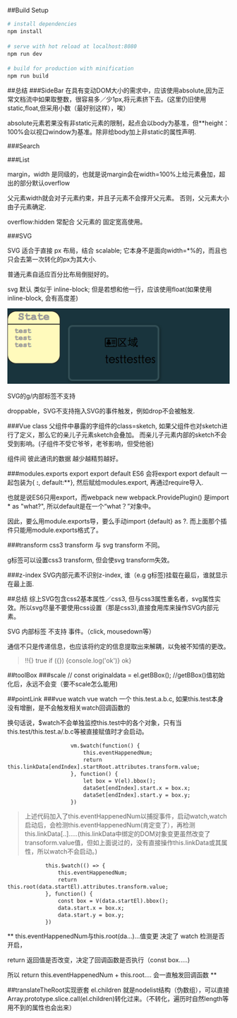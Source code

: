 ##Build Setup

``` bash
# install dependencies
npm install

# serve with hot reload at localhost:8080
npm run dev

# build for production with minification
npm run build
```
##总结
###SideBar
在具有变动DOM大小的需求中，应该使用absolute,因为正常文档流中如果取整数，很容易多／少1px,将元素挤下去。(这里仍旧使用static,float,但采用小数（最好别这样），唉）

absolute元素若果没有非static元素的限制，起点会以body为基准，但**height：100%会以视口window为基准。除非给body加上非static的属性声明.

###Search


###List

margin，width 是同级的，也就是说margin会在width=100%上给元素叠加，超出的部分默认overflow

父元素width就会对子元素约束，并且子元素不会撑开父元素。
否则，父元素大小由子元素确定.

overflow:hidden 常配合 父元素的 固定宽高使用。

###SVG

SVG 适合于直接 px 布局，结合 scalable;
它本身不是面向width=*%的，而且也只会去第一次转化的px为其大小.

普通元素自适应百分比布局倒挺好的。


svg 默认 类似于 inline-block; 但是若想和他一行，应该使用float(如果使用inline-block, 会有高度差)

![](./photos/svg1.png)


SVG的g/内部标签不支持

droppable，SVG不支持拖入SVG的事件触发，例如drop不会被触发.


###Vue class
父组件中暴露的字组件的class=sketch, 如果父组件也对sketch进行了定义，那么它的亲儿子元素sketch会叠加。
而亲儿子元素内部的sketch不会受到影响。(子组件不受它爷爷，老爷影响，但受他爸)

组件间 彼此通讯的数据 越少越精剪越好。

###modules.exports export export default
ES6 会将export export default 一起包装为{ **:**, default:**},
然后赋给modules.export, 再通过require导入.

也就是说ES6只用export，而webpack new webpack.ProvidePlugin() 是import * as "what?", 所以default是在一个“what？”对象中。

因此，要么用module.exports导，要么手动import {default} as ?. 而上面那个插件只能用module.exports格式了。

###transform
css3 transform 与 svg transform 不同。

g标签可以设置css3 transform, 但会使svg  transform失效。

###z-index
SVG内部元素不识别z-index, 谁（e.g g标签)挂载在最后，谁就显示在最上面.

##总结
综上SVG包含css2基本属性／css3, 但与css3属性重名者，svg属性实效。所以svg尽量不要使用css设置（那是css3),直接食用库来操作SVG内部元素。

SVG 内部标签 不支持 事件。（click, mousedown等）

通信不只是传递信息，也应该将约定的信息提取出来解耦，以免被不知情的更改。

> !!{}
> true
> if ({}) {console.log('ok')}
> ok}

##toolBox
###scale
// const originaldata = el.getBBox(); //getBBox()值初始化后，永远不会变（要不scale怎么能用)

##pointLink
###vue watch
vue watch 一个 this.test.a.b.c, 如果this.test本身没有增删，是不会触发相关watch回调函数的

换句话说，$watch不会单独监控this.test中的各个对象，只有当this.test/this.test.a/.b.c等被直接赋值时才会启动。

```
                    vm.$watch(function() {
                        this.eventHappenedNum;
                        return this.linkData[endIndex].startRoot.attributes.transform.value;
                    }, function() {
                        let box = V(el).bbox();
                        dataSet[endIndex].start.x = box.x;
                        dataSet[endIndex].start.y = box.y;
                    })
```
>上述代码加入了this.eventHappenedNum以捕捉事件，启动watch,watch启动后，会检测this.eventHappenedNum(肯定变了），再检测this.linkData[..].....(this.linkData中绑定的DOM对象变更虽然改变了transoform.value值，但如上面说过的，没有直接操作this.linkData或其属性，所以watch不会启动。)

```
            this.$watch(() => {
                this.eventHappenedNum;
                return this.root(data.startEl).attributes.transform.value;
            }, function() {
                const box = V(data.startEl).bbox();
                data.start.x = box.x;
                data.start.y = box.y;
            })
```
** this.eventHappenedNum与this.root(da...)...值变更 决定了 watch 检测是否开启，

return 返回值是否改变，决定了回调函数是否执行（const box.....)

所以 return this.eventHappenedNum + this.root.... 会一直触发回调函数
**

##translateTheRoot实现嵌套
el.children 就是nodelist结构（伪数组），可以直接Array.prototype.slice.call(el.children)转化过来。（不转化，遍历时自然length等用不到的属性也会出来）

